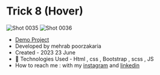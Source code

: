 # Trick 8 (Hover)

![Shot 0035](https://github.com/mmehrab-pz/trick-8/assets/99506317/d3c71594-c984-4188-991d-9787aff3dc5a)
![Shot 0036](https://github.com/mmehrab-pz/trick-8/assets/99506317/b0a9be3f-b46a-4343-b2ea-2091df74a8ae)


- [Demo Project](https://mmehrab-pz.github.io/trick-8/)
- Developed by mehrab poorzakaria
- Created - 2023 23 June
- 🤖 Technologies Used - Html , css , Bootstrap , scss , JS
- How to reach me : with my
[instagram](https://www.instagram.com/mehrab.poorzakaria_web/) and
[linkedin](https://www.linkedin.com/in/mehrab-poorzakaria-1b2492237/)
